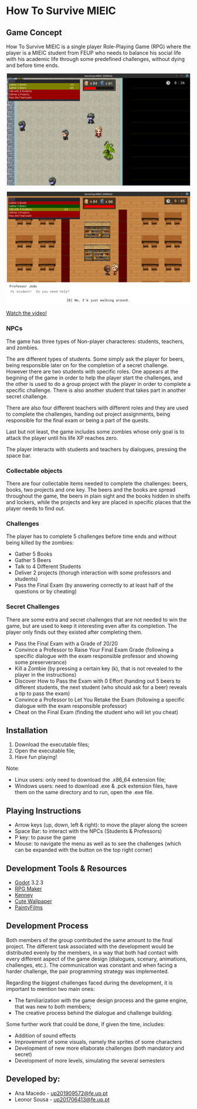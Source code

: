 # How To Survive MIEIC

## Game Concept

How To Survive MIEIC is a single player Role-Playing Game (RPG) where the player is a MIEIC student from FEUP who needs to balance his social life with his academic life through some predefined challenges, without dying and before time ends.

<p align="center">
  <img src="https://github.com/anamarisamacedo/FEUP-DJCO-PP/blob/main/DJCO-PP-G09-How%20to%20Survive%20MIEIC-snapshot1.png"  width="500" />
</p>

<p align="center">
  <img src="https://github.com/anamarisamacedo/FEUP-DJCO-PP/blob/main/DJCO-PP-G09-How%20to%20Survive%20MIEIC-snapshot2.png"  width="500" />
</p>

[Watch the video!](https://youtu.be/CWdw3w8hqX4)


### NPCs

The game has three types of Non-player characteres: students, teachers, and zombies.

 The are different types of students. Some simply ask the player for beers, being responsible later on for the completion of a secret challenge. However there are two students with specific roles. One appears at the begining of the game in order to help the player start the challenges, and the other is used to do a group project with the player in order to complete a specific challenge. There is also another student that takes part in another secret challenge.

There are also four different teachers with different roles and they are used to complete the challenges, handing out project assignments, being responsible for the final exam or being a part of the quests.

Last but not least, the game includes some zombies whose only goal is to attack the player until his life XP reaches zero. 

The player interacts with students and teachers by dialogues, pressing the space bar.

### Collectable objects 

There are four collectable items needed to complete the challenges: beers, books, two projects and one key. The beers and the books are spread throughout the game, the beers in plain sight and the books hidden in shelfs and lockers, while the projects and key are placed in specific places that the player needs to find out. 

### Challenges

The player has to complete 5 challenges before time ends and without being killed by the zombies:

* Gather 5 Books
* Gather 5 Beers
* Talk to 4 Different Students
* Deliver 2 projects (thorugh interaction with some professors and students)
* Pass the Final Exam (by answering correctly to at least half of the questions or by cheating)

### Secret Challenges

There are some extra and secret challenges that are not needed to win the game, but are used to keep it interesting even after its completion. The player only finds out they existed after completing them.

* Pass the Final Exam with a Grade of 20/20
* Convince a Professor to Raise Your Final Exam Grade (following a specific dialogue with the exam responsible professor and showing some preserverance)
* Kill a Zombie (by pressing a certain key (k), that is not revealed to the player in the instructions)
* Discover How to Pass the Exam with 0 Effort (handing out 5 beers to different students, the next student (who should ask for a beer) reveals a tip to pass the exam)
* Convince a Professor to Let You Retake the Exam (following a specific dialogue with the exam responsible professor)
* Cheat on the Final Exam (finding the student who will let you cheat)

## Installation

1. Download the executable files;
2. Open the executable file;
3. Have fun playing!

Note:
* Linux users: only need to download the .x86_64 extension file;
* Windows users: need to download .exe & .pck extension files, have them on the same directory and to run, open the .exe file.

## Playing Instructions

* Arrow keys (up, down, left & right): to move the player along the screen
* Space Bar: to interact with the NPCs (Students & Professors)
* P key: to pause the game
* Mouse: to navigate the menu as well as to see the challenges (which can be expanded with the button on the top right corner)

## Development Tools & Resources

* [Godot](https://godotengine.org/) 3.2.3
* [RPG Maker](https://www.rpgmakerweb.com/)
* [Kenney](https://kenney.nl/assets?q=2d)
* [Cute Wallpaper](https://cutewallpaper.org)
* [PaintyFilms](https://soundcloud.com/paintyfilms/valley-of-laziness-4-possible?in=derferman/sets/journey-to-the-center-of)

## Development Process

Both members of the group contributed the same amount to the final project. The different task associated with the development would be distributed evenly by the members, in a way that both had contact with every different aspect of the game design (dialogues, scenary, animations, challenges, etc.). The communication was constant and when facing a harder challenge, the pair programming strategy was implemented.

Regarding the biggest challenges faced during the development, it is important to mention two main ones:
* The familiarization with the game design process and the game engine, that was new to both members;
* The creative process behind the dialogue and challenge building.

Some further work that could be done, if given the time, includes:
* Addition of sound effects
* Improvement of some visuals, namely the sprites of some characters
* Development of new more ellaborate challenges (both mandatory and secret)
* Development of more levels, simulating the several semesters

## Developed by:

* Ana Macedo - up201909572@fe.up.pt
* Leonor Sousa - up201706413@fe.up.pt
